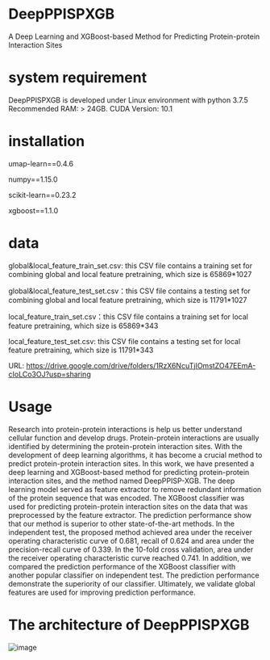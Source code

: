 # **DeepPPISPXGB** 
A Deep Learning and XGBoost-based Method for Predicting Protein-protein Interaction Sites 

# **system requirement** 
DeepPPISPXGB is developed under Linux environment with python 3.7.5 Recommended RAM: > 24GB.  CUDA Version: 10.1 
# **installation** 


umap-learn==0.4.6

numpy==1.15.0

scikit-learn==0.23.2

xgboost==1.1.0


# **data**

global&local_feature_train_set.csv: this CSV file contains a training set for combining global and local feature pretraining, which size is 65869*1027 

global&local_feature_test_set.csv：this CSV file contains a testing set for combining global and local feature pretraining, which size is 11791*1027

local_feature_train_set.csv：this CSV file contains a training set for local feature pretraining, which size is 65869*343

local_feature_test_set.csv: this CSV file contains a testing set for local feature pretraining, which size is 11791*343


URL: https://drive.google.com/drive/folders/1RzX6NcuTjIOmstZO47EEmA-cIoLCo3OJ?usp=sharing

# **Usage** 

Research into protein-protein interactions is help us better understand cellular function and develop drugs. Protein-protein interactions are usually identified by determining the protein-protein interaction sites. With the development of deep learning algorithms, it has become a crucial method to predict protein-protein interaction sites. In this work, we have presented a deep learning and XGBoost-based method for predicting protein-protein interaction sites, and the method named DeepPPISP-XGB. The deep learning model served as feature extractor to remove redundant information of the protein sequence that was encoded. The XGBoost classifier was used for predicting protein-protein interaction sites on the data that was preprocessed by the feature extractor. The prediction performance show that our method is superior to other state-of-the-art methods. In the independent test, the proposed method achieved area under the receiver operating characteristic curve of 0.681, recall of 0.624 and area under the precision-recall curve of 0.339. In the 10-fold cross validation, area under the receiver operating characteristic curve reached 0.741. In addition, we compared the prediction performance of the XGBoost classifier with another popular classifier on independent test. The prediction performance demonstrate the superiority of our classifier. Ultimately, we validate global features are used for improving prediction performance.

# **The architecture of DeepPPISPXGB** 
![image](https://user-images.githubusercontent.com/52057084/125041958-eaf77180-e0cb-11eb-8080-6c4314d6e148.png)



